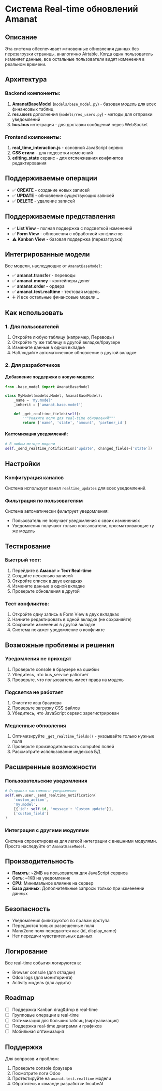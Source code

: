 # Система Real-time обновлений Amanat

## Описание

Эта система обеспечивает мгновенные обновления данных без перезагрузки страницы, аналогично Airtable. Когда один пользователь изменяет данные, все остальные пользователи видят изменения в реальном времени.

## Архитектура

### Backend компоненты:

1. **AmanatBaseModel** (`models/base_model.py`) - базовая модель для всех финансовых таблиц
2. **res.users** дополнения (`models/res_users.py`) - методы для отправки уведомлений
3. **bus.bus** интеграция - для доставки сообщений через WebSocket

### Frontend компоненты:

1. **real_time_interaction.js** - основной JavaScript сервис
2. **CSS стили** - для подсветки изменений
3. **editing_state** сервис - для отслеживания конфликтов редактирования

## Поддерживаемые операции

- ✅ **CREATE** - создание новых записей
- ✅ **UPDATE** - обновление существующих записей  
- ✅ **DELETE** - удаление записей

## Поддерживаемые представления

- ✅ **List View** - полная поддержка с подсветкой изменений
- ✅ **Form View** - обновления с обработкой конфликтов
- ⚠️ **Kanban View** - базовая поддержка (перезагрузка)

## Интегрированные модели

Все модели, наследующие от `AmanatBaseModel`:

- ✅ **amanat.transfer** - переводы
- ✅ **amanat.money** - контейнеры денег  
- ✅ **amanat.order** - ордера
- ✅ **amanat.test.realtime** - тестовая модель
- ➕ И все остальные финансовые модели...

## Как использовать

### 1. Для пользователей

1. Откройте любую таблицу (например, Переводы)
2. Откройте ту же таблицу в другой вкладке/браузере
3. Измените данные в одной вкладке
4. Наблюдайте автоматическое обновление в другой вкладке

### 2. Для разработчиков

#### Добавление поддержки в новую модель:

```python
from .base_model import AmanatBaseModel

class MyModel(models.Model, AmanatBaseModel):
    _name = 'my.model'
    _inherit = ['amanat.base.model']
    
    def _get_realtime_fields(self):
        """Укажите поля для real-time обновлений"""
        return ['name', 'state', 'amount', 'partner_id']
```

#### Кастомизация уведомлений:

```python
# В любом методе модели
self._send_realtime_notification('update', changed_fields=['state'])
```

## Настройки

### Конфигурация каналов

Система использует канал `realtime_updates` для всех уведомлений.

### Фильтрация по пользователям

Система автоматически фильтрует уведомления:
- Пользователь не получает уведомления о своих изменениях
- Уведомления получают только пользователи, просматривающие ту же модель

## Тестирование

### Быстрый тест:

1. Перейдите в **Аманат > Тест Real-time**
2. Создайте несколько записей
3. Откройте список в двух вкладках
4. Измените данные в одной вкладке
5. Проверьте обновления в другой

### Тест конфликтов:

1. Откройте одну запись в Form View в двух вкладках
2. Начните редактировать в одной вкладке (не сохраняйте)
3. Сохраните изменения в другой вкладке
4. Система покажет уведомление о конфликте

## Возможные проблемы и решения

### Уведомления не приходят

1. Проверьте console в браузере на ошибки
2. Убедитесь, что bus_service работает
3. Проверьте, что пользователь имеет права на модель

### Подсветка не работает

1. Очистите кэш браузера
2. Проверьте загрузку CSS файлов
3. Убедитесь, что JavaScript сервис зарегистрирован

### Медленные обновления

1. Оптимизируйте `_get_realtime_fields()` - указывайте только нужные поля
2. Проверьте производительность computed полей
3. Рассмотрите использование индексов БД

## Расширенные возможности

### Пользовательские уведомления

```python
# Отправка кастомного уведомления
self.env.user._send_realtime_notification(
    'custom_action', 
    'my.model', 
    [{'id': self.id, 'message': 'Custom update'}],
    ['custom_field']
)
```

### Интеграция с другими модулями

Система спроектирована для легкой интеграции с внешними модулями. Просто наследуйте от `AmanatBaseModel`.

## Производительность

- **Память**: ~2MB на пользователя для JavaScript сервиса
- **Сеть**: ~1KB на уведомление
- **CPU**: Минимальное влияние на сервер
- **База данных**: Дополнительные запросы только при изменении данных

## Безопасность

- Уведомления фильтруются по правам доступа
- Передаются только разрешенные поля
- Many2one поля передаются как {id, display_name}
- Нет передачи чувствительных данных

## Логирование

Все real-time события логируются в:
- Browser console (для отладки)
- Odoo logs (для мониторинга)
- Activity модель (для аудита)

## Roadmap

- [ ] Поддержка Kanban drag&drop в real-time
- [ ] Групповые операции в real-time
- [ ] Оптимизация для больших таблиц (виртуализация)
- [ ] Поддержка real-time диаграмм и графиков
- [ ] Мобильная оптимизация

## Поддержка

Для вопросов и проблем:
1. Проверьте console браузера
2. Посмотрите логи Odoo  
3. Протестируйте на `amanat.test.realtime` модели
4. Обратитесь к команде разработки IncubeAI 